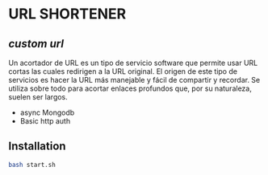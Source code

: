 # URL SHORTENER
## _custom url_

Un acortador de URL es un tipo de servicio software que permite usar URL cortas 
las cuales redirigen a la URL original. El origen de este tipo de servicios es 
hacer la URL más manejable y fácil de compartir y recordar. Se utiliza sobre todo 
para acortar enlaces profundos que, por su naturaleza, suelen ser largos.

- async Mongodb
- Basic http auth

## Installation

```sh
bash start.sh
```